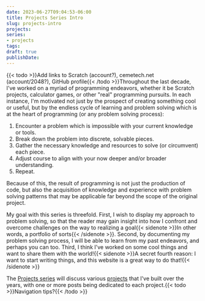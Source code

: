 ```yaml
---
date: 2023-06-27T09:04:53-06:00
title: Projects Series Intro
slug: projects-intro
projects:
series:
- projects
tags:
draft: true
publishDate:
---
```


{{< todo >}}Add links to Scratch (account?), cemetech.net (account/2048?), GitHub profile{{< /todo >}}Throughout the last decade, I've worked on a myriad of programming endeavors, whether it be Scratch projects, calculator games, or other "real" programming pursuits. In each instance, I'm motivated not just by the prospect of creating something cool or useful, but by the endless cycle of learning and problem solving which is at the heart of programming (or any problem solving process):
1. Encounter a problem which is impossible with your current knowledge or tools.
2. Break down the problem into discrete, solvable pieces.
3. Gather the necessary knowledge and resources to solve (or circumvent) each piece.
4. Adjust course to align with your now deeper and/or broader understanding.
5. Repeat.

Because of this, the result of programming is not just the production of code, but also the acquisition of knowledge and experience with problem solving patterns that may be applicable far beyond the scope of the original project.

My goal with this series is threefold. First, I wish to display my approach to problem solving, so that the reader may gain insight into how I confront and overcome challenges on the way to realizing a goal{{< sidenote >}}In other words, a portfolio of sorts{{< /sidenote >}}. Second, by documenting my problem solving process, I will be able to learn from my past endeavors, and perhaps you can too. Third, I think I've worked on some cool things and want to share them with the world!{{< sidenote >}}A secret fourth reason: I want to start writing things, and this website is a great way to do that!{{< /sidenote >}}

The [Projects series](/series/projects) will discuss various [projects](/projects) that I've built over the years, with one or more posts being dedicated to each project.{{< todo >}}Navigation tips?{{< /todo >}}
